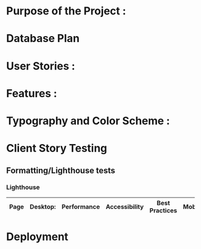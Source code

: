 # Purpose of the Project :



# Database Plan



# User Stories :


# Features :




# Typography and Color Scheme :



# Client Story Testing

## Formatting/Lighthouse tests


### Lighthouse

Page | Desktop: | Performance | Accessibility | Best Practices | Mobile: | Performance | Accessibility | Best Practices 
--- | --- | --- | --- | --- |--- |--- |--- |--- |



# Deployment


